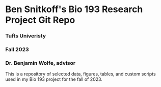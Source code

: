 # Ben Snitkoff's Bio 193 Research Project Git Repo

### Tufts Univeristy
### Fall 2023
### Dr. Benjamin Wolfe, advisor

This is a repository of selected data, figures, tables, and custom scripts used in my Bio 193 project for the fall of 2023. 
